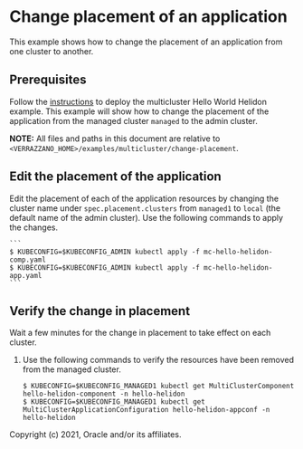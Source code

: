# Change placement of an application

This example shows how to change the placement of an application from one cluster to another.

## Prerequisites

Follow the [instructions](../hello-helidon/README.md) to deploy the multicluster Hello World Helidon example.  This example will show how to change the placement of the application from the managed cluster `managed` to the admin cluster.

**NOTE:** All files and paths in this document are relative to
`<VERRAZZANO_HOME>/examples/multicluster/change-placement`.

## Edit the placement of the application

Edit the placement of each of the application resources by changing the cluster name under `spec.placement.clusters` from `managed1` to `local` (the default name of the admin cluster).  Use the following commands to apply the changes.

    ```
    $ KUBECONFIG=$KUBECONFIG_ADMIN kubectl apply -f mc-hello-helidon-comp.yaml
    $ KUBECONFIG=$KUBECONFIG_ADMIN kubectl apply -f mc-hello-helidon-app.yaml
    ```

## Verify the change in placement

Wait a few minutes for the change in placement to take effect on each cluster.

1. Use the following commands to verify the resources have been removed from the managed cluster.

    ```
    $ KUBECONFIG=$KUBECONFIG_MANAGED1 kubectl get MultiClusterComponent hello-helidon-component -n hello-helidon
    $ KUBECONFIG=$KUBECONFIG_MANAGED1 kubectl get MultiClusterApplicationConfiguration hello-helidon-appconf -n hello-helidon
    ```

Copyright (c) 2021, Oracle and/or its affiliates.
